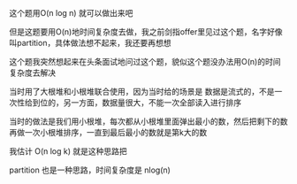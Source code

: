 这个题用O(n log n) 就可以做出来吧

但是这题要用O(n)地时间复杂度去做，我之前剑指offer里见过这个题，名字好像叫partition，具体做法想不起来，我还要再想想

这个题我突然想起来在头条面试地问过这个题，貌似这个题没办法用O(n)的时间复杂度去解决

当时用了大根堆和小根堆联合使用，因为当时给的场景是 数据是流式的，不是一次性给到位的，另一方面，数据量很大，不能一次全部读入进行排序

当时的做法是我们用小根堆，每次都从小根堆里面弹出最小的数，然后把剩下的数再做一次小根堆排序，一直到最后最小的数就是第k大的数

我估计 O(n log k) 就是这种思路把

partition 也是一种思路，时间复杂度是 nlog(n)